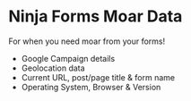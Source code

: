 # Ninja Forms Moar Data

For when you need moar from your forms!

- Google Campaign details
- Geolocation data
- Current URL, post/page title & form name
- Operating System, Browser & Version